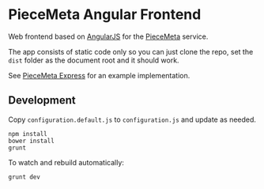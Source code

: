 # PieceMeta Angular Frontend #

Web frontend based on [AngularJS](https://angularjs.org/) for the [PieceMeta](http://www.piecemeta.com) service.

The app consists of static code only so you can just clone the repo, set the ``dist`` folder as the document root and it should work.

See [PieceMeta Express](https://github.com/PieceMeta/piecemeta-express) for an example implementation.


## Development ##

Copy ``configuration.default.js`` to ``configuration.js`` and update as needed.

```shell
npm install
bower install
grunt
```

To watch and rebuild automatically:

```shell
grunt dev
```
